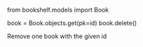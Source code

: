 from bookshelf.models import Book

book = Book.objects.get(pk=id)
book.delete()

Remove one book with the given id
